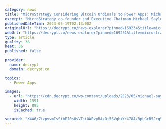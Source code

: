 ```yaml
---
category: news
title: "MicroStrategy Considering Bitcoin Ordinals to Power Apps: Michael Saylor"
excerpt: "MicroStrategy co-founder and Executive Chairman Michael Saylor has revealed that the company is assessing the potential of Ordinals protocol in terms of application development. Ordinals has been used to create NFT-like assets on top of Bitcoin and has been partly responsible for elevated transaction fees on Bitcoin."
publishedDateTime: 2023-05-19T02:13:00Z
originalUrl: "https://decrypt.co/news-explorer?pinned=169234&title=microstrategy-considering-bitcoin-ordinals-to-power-apps-michael-saylor"
webUrl: "https://decrypt.co/news-explorer?pinned=169234&title=microstrategy-considering-bitcoin-ordinals-to-power-apps-michael-saylor"
type: article
quality: 36
heat: 36
published: false

provider:
  name: decrypt
  domain: decrypt.co

topics:
  - Power Apps

images:
  - url: "https://cdn.decrypt.co/wp-content/uploads/2023/05/michael-saylor-mstr-bitcoin2023-gID_7.jpg"
    width: 1591
    height: 895
    isCached: true

secured: "X4W6/7tzpvvmIsSibEI0s0sVToiOWEvpRAzOi5SVqbxWr478A/RpLGrR5J+g5lquxiFbxN6u2JoEAXx+6El40bjFDuvwfSr/b3S6dEH7G3tewxZyHTOwIVMTDm/i2U/md8NWWwgbwTUvCj+t1ANpFxf3U1oaT03IjB0Hxcn4NZJhezWrV0v4ywoyOSFWisimJHgmJuCA1+QiXpy0Mtl6H1NKliveqjD8cB33Te4ZdNzVqRflDsJ5hIgysLW/1eriIYv03ynPuiDKwHZ99OwfKx12/eqbePabeQm/VFzPQeAkqY3M6ICssG5o8Q5d59MyQrs3hheI44kdJvtzExGfj1ORofoD4BOWD2x+T6nca/U=;s2AeKVeXS8rNjDLHUTJgJg=="
---
```


